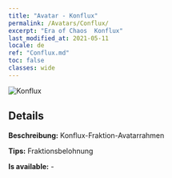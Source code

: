 ```yaml
---
title: "Avatar - Konflux"
permalink: /Avatars/Conflux/
excerpt: "Era of Chaos  Konflux"
last_modified_at: 2021-05-11
locale: de
ref: "Conflux.md"
toc: false
classes: wide
---
```

 ![Konflux](/images/a/avatarFrame_44.png)

## Details

 **Beschreibung:** Konflux-Fraktion-Avatarrahmen 

 **Tips:** Fraktionsbelohnung 

 **Is available:**  - 

